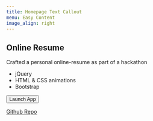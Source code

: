 ```yaml
---
title: Homepage Text Callout
menu: Easy Content
image_align: right
---
```


## Online Resume

Crafted a personal online-resume as part of a hackathon

- jQuery
- HTML & CSS animations
- Bootstrap

<a href="https://soltonbaev.com/projects/online-resume"><button>Launch App</button></a>

[Github Repo](https://github.com/soltonbaev/my-online-resume)
